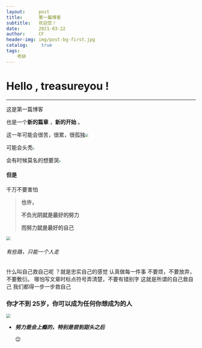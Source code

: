 ```yaml
---
layout:     post
title:      第一篇博客
subtitle:   欢迎您！
date:       2021-03-22
author:     CF
header-img: img/post-bg-first.jpg
catalog: 	 true
tags:
    考研
---
```






# Hello , treasureyou !

---





这是第一篇博客



也是一个**新的篇章** ，**新的开始** 。

这一年可能会很苦，很累，很孤独<img src="E:\GitHub\for-cf.github.io\img\alls-2.png" style="zoom: 50%;" />



可能会头秃<img src="E:\GitHub\for-cf.github.io\img\alls-3.png" style="zoom: 33%;" />

会有时候莫名的想要哭<img src="E:\GitHub\for-cf.github.io\img\alls-4.png" style="zoom:33%;" />

#### 但是

千万不要害怕

> **也许，**
>
> **不负光阴就是最好的努力**
>
> **而努力就是最好的自己**

<img src="E:\GitHub\for-cf.github.io\img\alls-5.png" style="zoom: 67%;" />



###### 有些路，只能一个人走



什么叫自己救自己呢 ？就是忠实自己的感觉
认真做每一件事
不要烦，不要放弃，不要敷衍。
哪怕写文章时标点符号弄清楚，不要有错别字
这就是所谓的自己救自己
我们都得一步一步救自己



### 你才不到 **25**岁，你可以成为任何你想成为的人

<img src="E:\GitHub\for-cf.github.io\img\alls-6.png" style="zoom:67%;" />

* ***努力是会上瘾的，特别是尝到甜头之后*** 

  :wink:
